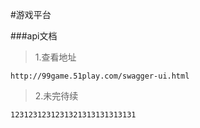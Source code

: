#游戏平台

###api文档
>1.查看地址

    http://99game.51play.com/swagger-ui.html
    
>2.未完待续
    
    1231231231231321313131313131
